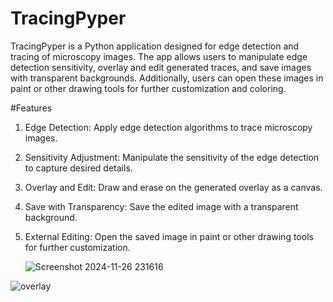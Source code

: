 
# TracingPyper
TracingPyper is a Python application designed for edge detection and tracing of microscopy images. The app allows users to manipulate edge detection sensitivity, overlay and edit generated traces, and save images with transparent backgrounds. Additionally, users can open these images in paint or other drawing tools for further customization and coloring.

#Features
1. Edge Detection: Apply edge detection algorithms to trace microscopy images.
2. Sensitivity Adjustment: Manipulate the sensitivity of the edge detection to capture desired details.
3. Overlay and Edit: Draw and erase on the generated overlay as a canvas.
4. Save with Transparency: Save the edited image with a transparent background.
5. External Editing: Open the saved image in paint or other drawing tools for further customization.

   ![Screenshot 2024-11-26 231616](https://github.com/user-attachments/assets/7d725299-c252-44f8-8332-cbc16498bd9b)

![overlay](https://github.com/user-attachments/assets/8bbbcac5-6e85-4353-954c-6d29bb1efbe0)


